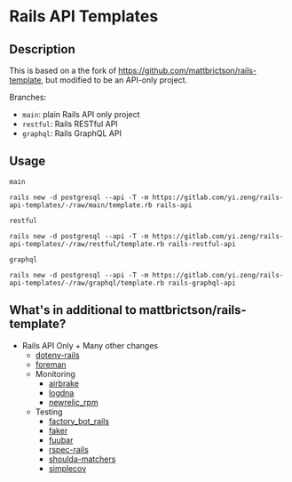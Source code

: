 # Rails API Templates

## Description

This is based on a the fork of <https://github.com/mattbrictson/rails-template>,
but modified to be an API-only project.

Branches:
- `main`: plain Rails API only project
- `restful`: Rails RESTful API
- `graphql`: Rails GraphQL API

## Usage

`main`

```
rails new -d postgresql --api -T -m https://gitlab.com/yi.zeng/rails-api-templates/-/raw/main/template.rb rails-api
```

`restful`

```
rails new -d postgresql --api -T -m https://gitlab.com/yi.zeng/rails-api-templates/-/raw/restful/template.rb rails-restful-api
```

`graphql`

```
rails new -d postgresql --api -T -m https://gitlab.com/yi.zeng/rails-api-templates/-/raw/graphql/template.rb rails-graphql-api
```

## What's in additional to mattbrictson/rails-template?

* Rails API Only + Many other changes
  - [dotenv-rails](https://github.com/bkeepers/dotenv)
  - [foreman](https://github.com/ddollar/foreman)
  - Monitoring
    - [airbrake](https://github.com/airbrake/airbrake)
    - [logdna](https://github.com/logdna/ruby)
    - [newrelic_rpm](https://github.com/newrelic/newrelic-ruby-agent)
  - Testing
    - [factory_bot_rails](https://github.com/thoughtbot/factory_bot_rails)
    - [faker](https://github.com/faker-ruby/faker)
    - [fuubar](https://github.com/thekompanee/fuubar)
    - [rspec-rails](https://github.com/rspec/rspec-rails)
    - [shoulda-matchers](https://github.com/thoughtbot/shoulda-matchers)
    - [simplecov](https://github.com/simplecov-ruby/simplecov)
